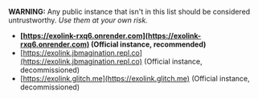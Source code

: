**WARNING:** Any public instance that isn't in this list should be considered untrustworthy. *Use them at your own risk.*

* **[https://exolink-rxq6.onrender.com](https://exolink-rxq6.onrender.com) (Official instance, recommended)**
* [https://exolink.jbmagination.repl.co](https://exolink.jbmagination.repl.co) (Official instance, decommissioned)
* [https://exolink.glitch.me](https://exolink.glitch.me) (Official instance, decommissioned)
